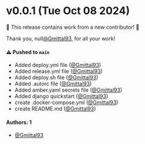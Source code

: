 # v0.0.1 (Tue Oct 08 2024)

:tada: This release contains work from a new contributor! :tada:

Thank you, null[@Gmittal93](https://github.com/Gmittal93), for all your work!

#### ⚠️ Pushed to `main`

- Added deploy.yml file ([@Gmittal93](https://github.com/Gmittal93))
- Added release.yml file ([@Gmittal93](https://github.com/Gmittal93))
- Added deploy.sh file ([@Gmittal93](https://github.com/Gmittal93))
- Added .autorc file ([@Gmittal93](https://github.com/Gmittal93))
- Added amber.yaml secrets file ([@Gmittal93](https://github.com/Gmittal93))
- Added django quickstart ([@Gmittal93](https://github.com/Gmittal93))
- create .docker-compose.yml ([@Gmittal93](https://github.com/Gmittal93))
- create README.md ([@Gmittal93](https://github.com/Gmittal93))

#### Authors: 1

- [@Gmittal93](https://github.com/Gmittal93)
